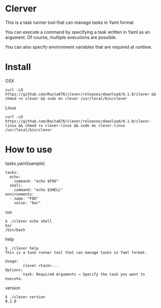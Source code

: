 # Clerver

This is a task runner tool that can manage tasks in Yaml format.

You can execute a command by specifying a task written in Yaml as an argument. Of course, multiple executions are possible.

You can also specify environment variables that are required at runtime.

# Install
OSX
```
curl -LO https://github.com/Raita876/clever/releases/download/0.1.0/clever && chmod +x clever && sudo mv clever /usr/local/bin/clever
```

Linux
```
curl -LO https://github.com/Raita876/clever/releases/download/0.1.0/clever-linux && chmod +x clever-linux && sudo mv clever-linux /usr/local/bin/clever
```

# How to use

tasks.yaml(sample)

```
tasks:
  echo:
    command: "echo $FOO"
  shell:
    command: "echo $SHELL"
environments:
  - name: "FOO"
    value: "bar"
```

run

```
$ ./clever echo shell
bar
/bin/bash
```

help
```
$ ./clever help
This is a task runner tool that can manage tasks in Yaml format.

Usage: 
        clever <task>...
Options:
        task: Required Arguments → Specify the task you want to execute.
```

version
```
$ ./clever version
0.1.0
```
